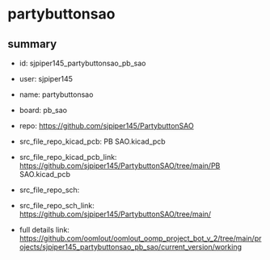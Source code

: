 # partybuttonsao
 
## summary 
* id: sjpiper145_partybuttonsao_pb_sao
* user: sjpiper145
* name: partybuttonsao
* board: pb_sao
* repo: https://github.com/sjpiper145/PartybuttonSAO
* src_file_repo_kicad_pcb: PB SAO.kicad_pcb
* src_file_repo_kicad_pcb_link: https://github.com/sjpiper145/PartybuttonSAO/tree/main/PB SAO.kicad_pcb


* src_file_repo_sch: 
* src_file_repo_sch_link: https://github.com/sjpiper145/PartybuttonSAO/tree/main/
* full details link: https://github.com/oomlout/oomlout_oomp_project_bot_v_2/tree/main/projects/sjpiper145_partybuttonsao_pb_sao/current_version/working  







